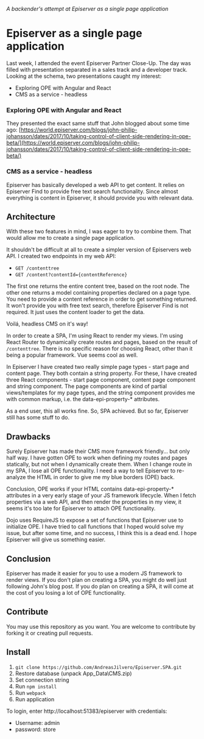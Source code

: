 _A backender's attempt at Episerver as a single page application_

# Episerver as a single page application

Last week, I attended the event Episerver Partner Close-Up. The day was filled with presentation separated in a sales track and a developer track. Looking at the schema, two presentations caught my interest:

* Exploring OPE with Angular and React
* CMS as a service - headless

### Exploring OPE with Angular and React
They presented the exact same stuff that John blogged about some time ago:
[https://world.episerver.com/blogs/john-philip-johansson/dates/2017/10/taking-control-of-client-side-rendering-in-ope-beta/](https://world.episerver.com/blogs/john-philip-johansson/dates/2017/10/taking-control-of-client-side-rendering-in-ope-beta/)

### CMS as a service - headless
Episerver has basically developed a web API to get content. It relies on Episerver Find to provide free text search functionality. Since almost everything is content in Episerver, it should provide you with relevant data.

## Architecture
With these two features in mind, I was eager to try to combine them. That would allow me to create a single page application.

It shouldn't be difficult at all to create a simpler version of Episervers web API. I created two endpoints in my web API:

* `GET /contenttree`
* `GET /content?contentId={contentReference}`

The first one returns the entire content tree, based on the root node. The other one returns a model containing properties declared on a page type. You need to provide a content reference in order to get something returned. It won't provide you with free text search, therefore Episerver Find is not required. It just uses the content loader to get the data.

Voilá, headless CMS on it's way!

In order to create a SPA, I'm using React to render my views. I'm using React Router to dynamically create routes and pages, based on the result of `/contenttree`. There is no specific reason for choosing React, other than it being a popular framework. Vue seems cool as well.

In Episerver I have created two really simple page types - start page and content page. They both contain a string property. For these, I have created three React components - start page component, content page component and string component. The page components are kind of partial views/templates for my page types, and the string component provides me with common markup, i.e. the data-epi-property-* attributes.

As a end user, this all works fine. So, SPA achieved. But so far, Episerver still has some stuff to do.

## Drawbacks

Surely Episerver has made their CMS more framework friendly... but only half way. I have gotten OPE to work when defining my routes and pages statically, but not when I dynamically create them. When I change route in my SPA, I lose all OPE functionality. I need a way to tell Episerver to re-analyze the HTML in order to give me my blue borders (OPE) back.

Conclusion, OPE works if your HTML contains data-epi-property-* attributes in a very early stage of your JS framework lifecycle. When I fetch properties via a web API, and then render the properties in my view, it seems it's too late for Episerver to attach OPE functionality.

Dojo uses RequireJS to expose a set of functions that Episerver use to initialize OPE. I have tried to call functions that I hoped would solve my issue, but after some time, and no success, I think this is a dead end. I hope Episerver will give us something easier.

## Conclusion

Episerver has made it easier for you to use a modern JS framework to render views. If you don't plan on creating a SPA, you might do well just following John's blog post. If you do plan on creating a SPA, it will come at the cost of you losing a lot of OPE functionality.

## Contribute

You may use this repository as you want. You are welcome to contribute by forking it or creating pull requests.

## Install

1. `git clone https://github.com/AndreasJilvero/Episerver.SPA.git`
2. Restore database (unpack App_Data\CMS.zip)
3. Set connection string
4. Run `npm install`
5. Run `webpack`
6. Run application

To login, enter http://localhost:51383/episerver with credentials:

* Username: admin
* password: store